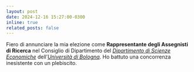 ```yaml
---
layout: post
date: 2024-12-16 15:27:00-0300
inline: true
related_posts: false
---
```


Fiero di annunciare la mia elezione come <b>Rappresentante degli Assegnisti di Ricerca</b> nel Consiglio di Dipartimento del <i>[Dipartimento di Scienze Economiche](https://dse.unibo.it/)</i> dell’<i>[Università di Bologna](https://www.unibo.it/homepage)</i>. Ho battuto una concorrenza inesistente con un plebiscito. 
